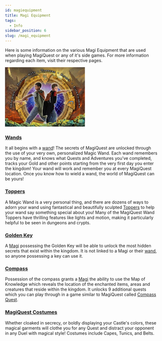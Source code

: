 ```yaml
---
id: magiequipment
title: Magi Equipment
tags:
  - Info
sidebar_position: 6
slug: /magi_equipment
---
```


Here is some information on the various Magi Equipment that are used when playing MagiQuest or any of it's side games. For more information regarding each item, visit their respective pages.

<img src="\img\MQ_Equipment.webp" alt="MQ Equipment" width="264" hight="196" title="MQ Equipment"></img>

### [Wands](docs\Info_About_MagiQuest\Game_Mechanics\Wands.md)

It all begins with a [wand](docs\Info_About_MagiQuest\Game_Mechanics\Wands.md)! The secrets of MagiQuest are unlocked through the use of your very own, personalized Magic Wand. Each wand remembers you by name, and knows what Quests and Adventures you’ve completed, tracks your Gold and other points starting from the very first day you enter the kingdom! Your wand will work and remember you at every MagiQuest location. Once you know how to wield a wand, the world of MagiQuest can be yours!

### [Toppers](docs\Info_About_MagiQuest\Game_Mechanics\Toppers.md)

A Magic Wand is a very personal thing, and there are dozens of ways to adorn your wand using fantastical and beautifully sculpted [Toppers](docs\Info_About_MagiQuest\Game_Mechanics\Toppers.md) to help your wand say something special about you! Many of the MagiQuest Wand Toppers have thrilling features like lights and motion, making it particularly helpful to be seen in dungeons and crypts.

### [Golden Key](docs\Info_About_MagiQuest\Golden_Key.md)

A [Magi](docs\Info_About_MagiQuest\Magi.md) possessing the Golden Key will be able to unlock the most hidden secrets that exist within the kingdom. It is not linked to a Magi or their [wand](docs\Info_About_MagiQuest\Game_Mechanics\Wands.md), so anyone possessing a key can use it.

### [Compass](docs\Info_About_MagiQuest\Kingdom_Compass.md)

Possession of the compass grants a [Magi](docs\Info_About_MagiQuest\Magi.md) the ability to use the Map of Knowledge which reveals the location of the enchanted items, areas and creatures that reside within the kingdom. It unlocks 9 additional quests which you can play through in a game similar to MagiQuest called [Compass Quest](docs\Info_About_MagiQuest\Content_Sets\CompassQuest.md).

### [MagiQuest Costumes](docs\Info_About_MagiQuest\Costumes.md)

Whether cloaked in secrecy, or boldly displaying your Castle's colors, these magical garments will clothe you for any Quest and distract your opponent in any Duel with magical style! Costumes include Capes, Tunics, and Belts.